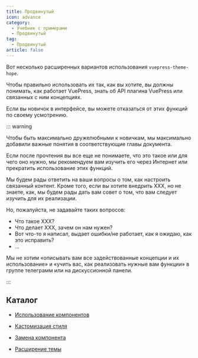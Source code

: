 ```yaml
---
title: Продвинутый
icon: advance
category:
  - Учебник с примерами
  - Продвинутый
tag:
  - Продвинутый
article: false
---
```


Вот несколько расширенных вариантов использования `vuepress-theme-hope`.

Чтобы правильно использовать их так, как вы хотите, вы должны понимать, как работает VuePress, знать об API плагина VuePress или связанных с ним концепциях.

Если вы новичок в интерфейсе, вы можете отказаться от этих функций по своему усмотрению.

::: warning

Чтобы быть максимально дружелюбными к новичкам, мы максимально добавили важные понятия в соответствующие главы документа.

Если после прочтения вы все еще не понимаете, что это такое или для чего оно нужно, мы рекомендуем вам изучить его через Интернет или прекратить использование этих функций.

Мы будем рады ответить на ваши вопросы о том, как настроить связанный контент. Кроме того, если вы хотите внедрить XXX, но не знаете, как, мы будем рады дать вам совет о том, что вам следует изучить для их реализации.

Но, пожалуйста, не задавайте таких вопросов:

- Что такое ХХХ?
- Что делает XXX, зачем он нам нужен?
- Вот что-то я написал, выдает ошибки/не работает, как я ожидаю, как это исправить?
- ...

Мы не хотим «описывать вам все задействованные концепции и их использование» и «учить вас, как реализовать нужные вам функции» в группе телеграмм или на дискуссионной панели.

:::

## Каталог

- [Использование компонентов](component.md)

- [Кастомизация стиля](style.md)

- [Замена компонента](replace.md)

- [Расширение темы](extend.md)
